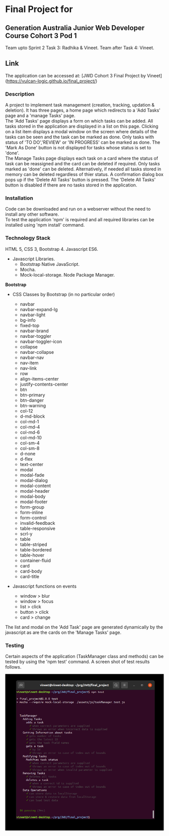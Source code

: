 # Final Project for 
## Generation Australia Junior Web Developer Course Cohort 3 Pod 1
Team upto Sprint 2 Task 3: Radhika & Vineet.
Team after Task 4: Vineet.

## Link
The application can be accessed at: [JWD Cohort 3 Final Project by Vineet] (https://vulcan-logic.github.io/final_project/)

### Description 
A project to implement task management (creation, tracking, updation & deletion). 
It has three pages, a home page which redirects to a 'Add Tasks' page and a 'manage Tasks' page.  
The 'Add Tasks' page displays a form on which tasks can be added. All tasks stored in the application are displayed in a list on this page. 
Clicking on a list item displays a modal window on the screen where details of the tasks can be seen and the task can be marked as done. 
Only tasks  with status of 'TO DO','REVIEW' or 'IN PROGRESS' can be marked as done. The 'Mark As Done' button is not displayed for tasks whose 
status is set to 'done'.  
The Manage Tasks page displays each task on a card where the status of task can be reassigned and the card can be 
deleted if required. Only tasks marked as 'done' can be deleted. 
Alternatively, if needed all tasks stored in memory can be deleted regardless of thier status. 
A confirmation dialog box pops up if the 'Delete All Tasks' button is pressed. 
The 'Delete All Tasks' button is disabled if there are no tasks stored in the application.  

### Installation
Code can be downloaded and run on a webserver without the need to install any other software.  
To test the application 'npm' is required and all required libraries can be installed using 'npm install' command. 

### Technology Stack
HTML 5, 
CSS 3, 
Bootstrap 4. 
Javascript ES6. 
* Javascript Libraries. 
  + Bootstrap Native JavaScript. 
  + Mocha. 
  + Mock-local-storage. 
Node Package Manager.

**Bootstrap**
* CSS Classes by Bootstrap (in no particular order)
  + navbar
  + navbar-expand-lg
  + navbar-light
  + bg-info
  + fixed-top
  + navbar-brand
  + navbar-toggler
  + navbar-toggler-icon
  + collapse
  + navbar-collapse
  + navbar-nav
  + nav-item
  + nav-link
  + row 
  + align-items-center 
  + justify-contents-center
  + btn
  + btn-primary
  + btn-danger
  + btn-warning
  + col-12
  + d-md-block 
  + col-md-1
  + col-md-4
  + col-md-6 
  + col-md-10
  + col-sm-4
  + col-sm-8
  + d-none
  + d-flex 
  + text-center
  + modal
  + modal-fade
  + modal-dialog
  + modal-content
  + modal-header
  + modal-body
  + modal-footer
  + form-group 
  + form-inline
  + form-control
  + invalid-feedback
  + table-responsive 
  + scrl-y
  + table 
  + table-striped 
  + table-bordered 
  + table-hover
  + container-fluid
  + card
  + card-body
  + card-title

* Javascript functions on events
  + window > blur
  + window > focus
  + list > click
  + button > click
  + card > change

The list and modal on the 'Add Task' page are generated dynamically by the javascript as are the cards on the 'Manage Tasks' page. 

### Testing 
Certain aspects of the application (TaskManager class and methods) can be tested by using the 'npm test' command. 
A screen shot of test results follows.  

![](test-results.png)






